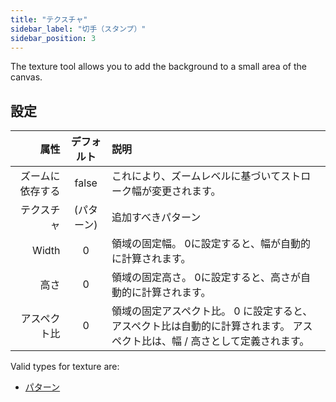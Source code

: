 ```yaml
---
title: "テクスチャ"
sidebar_label: "切手（スタンプ）"
sidebar_position: 3
---
```


The texture tool allows you to add the background to a small area of the canvas.

## 設定

|       属性 | デフォルト  | 説明                                                                |
| --------:|:------:|:----------------------------------------------------------------- |
| ズームに依存する | false  | これにより、ズームレベルに基づいてストローク幅が変更されます。                                   |
|    テクスチャ | (パターン) | 追加すべきパターン                                                         |
|    Width |   0    | 領域の固定幅。 0に設定すると、幅が自動的に計算されます。                                     |
|       高さ |   0    | 領域の固定高さ。 0に設定すると、高さが自動的に計算されます。                                   |
|   アスペクト比 |   0    | 領域の固定アスペクト比。 0 に設定すると、アスペクト比は自動的に計算されます。 アスペクト比は、幅 / 高さとして定義されます。 |

Valid types for texture are:

* [パターン](../background#pattern)
